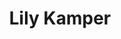 ---
title: Lily Kamper
images:
- "/uploads/lily-kamper/helen-lawrence-lily-kamper-01.jpg"
- "/uploads/lily-kamper/helen-lawrence-lily-kamper-02.jpg"
- "/uploads/lily-kamper/helen-lawrence-lily-kamper-03.jpg"
- "/uploads/lily-kamper/helen-lawrence-lily-kamper-04.jpg"
layout: collection
---